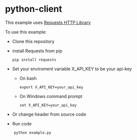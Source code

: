 # python-client

This example uses [Requests HTTP Library](https://github.com/requests/requests)

To use this example:
- Clone this repository
- install Requests from pip
    ```
    pip install requests 
    ```

- Set your enviroment variable X_API_KEY to be your api-key
    - On bash
        ```
        export X_API_KEY=your_api_key 
        ```
    - On Windows command prompt
        ```
        set X_API_KEY=your_api_key
        ```
- Or change header from source code
- Run code
```
    python example.py
```
